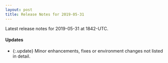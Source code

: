 ```yaml
---
layout: post
title: Release Notes for 2019-05-31
---
```


Latest release notes for 2019-05-31 at 1842-UTC.

<div class='updates' markdown='1'>

#### Updates

- {:.update} Minor enhancements, fixes or environment changes not listed in detail.

</div>


